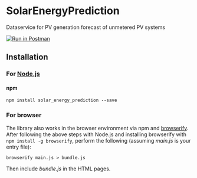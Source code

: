 # SolarEnergyPrediction
Dataservice for PV generation forecast of unmetered PV systems

[![Run in Postman](https://run.pstmn.io/button.svg)](https://god.gw.postman.com/run-collection/15081091-0b194e23-bda0-408d-b732-03239a67af4e?action=collection%2Ffork&collection-url=entityId%3D15081091-0b194e23-bda0-408d-b732-03239a67af4e%26entityType%3Dcollection%26workspaceId%3D62346650-ac84-4b89-9975-fb61337ec7de#?env%5BRapidAPI%5D=W3sia2V5IjoiWC1SYXBpZEFQSS1LZXkiLCJ2YWx1ZSI6ImQ0MGQyZTA0MWJtc2g5ZGZmN2ZmZThmOTMxOTVwMWRiNjU2anNuYTMyN2Y0NzljMGMxIiwiZW5hYmxlZCI6dHJ1ZSwidHlwZSI6InNlY3JldCIsInNlc3Npb25WYWx1ZSI6ImQ0MGQyZTA0MWJtc2g5ZGZmN2ZmZThmOTMxOTVwMWRiNjU2anNuYTMyN2Y0NzljMGMxIiwic2Vzc2lvbkluZGV4IjowfV0=)


## Installation

### For [Node.js](https://nodejs.org/)

#### npm

```shell
npm install solar_energy_prediction --save
```

### For browser

The library also works in the browser environment via npm and [browserify](http://browserify.org/). After following
the above steps with Node.js and installing browserify with `npm install -g browserify`,
perform the following (assuming *main.js* is your entry file):

```shell
browserify main.js > bundle.js
```

Then include *bundle.js* in the HTML pages.
